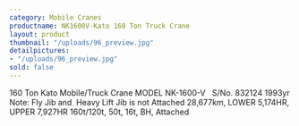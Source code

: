 ```yaml
---
category: Mobile Cranes
productname: NK1600V-Kato 160 Ton Truck Crane
layout: product
thumbnail: "/uploads/96_preview.jpg"
detailpictures:
- "/uploads/96_preview.jpg"
sold: false
---
```


160 Ton Kato Mobile/Truck Crane
MODEL&nbsp;NK-1600-V&nbsp;&nbsp;
S/No. 832124&nbsp;1993yr
Note: Fly Jib and &nbsp;Heavy Lift Jib is not Attached
28,677km, LOWER 5,174HR, UPPER 7,927HR
160t/120t, 50t, 16t, BH, Attached



